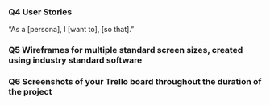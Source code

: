 ### Q4 User Stories

“As a [persona], I [want to], [so that].”

### Q5 Wireframes for multiple standard screen sizes, created using industry standard software

### Q6 Screenshots of your Trello board throughout the duration of the project